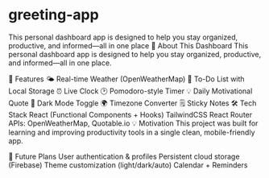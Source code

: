 # greeting-app
This personal dashboard app is designed to help you stay organized, productive, and informed—all in one place
📘 About This Dashboard
This personal dashboard app is designed to help you stay organized, productive, and informed—all in one place.

🚀 Features
🌤 Real-time Weather (OpenWeatherMap)
📝 To-Do List with Local Storage
⏰ Live Clock
🕑 Pomodoro-style Timer
💡 Daily Motivational Quote
🌙 Dark Mode Toggle
🌍 Timezone Converter
🗒️ Sticky Notes
🛠️ Tech Stack
React (Functional Components + Hooks)
TailwindCSS
React Router
APIs: OpenWeatherMap, Quotable.io
💡 Motivation
This project was built for learning and improving productivity tools in a single clean, mobile-friendly app.

📌 Future Plans
User authentication & profiles
Persistent cloud storage (Firebase)
Theme customization (light/dark/auto)
Calendar + Reminders
